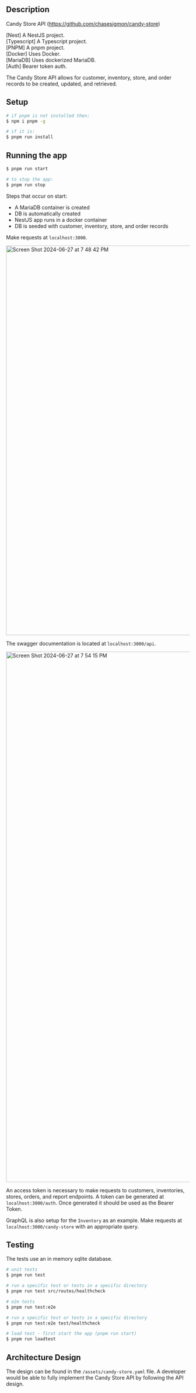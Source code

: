 ## Description

Candy Store API (https://github.com/chasesigmon/candy-store)

[Nest] A NestJS project.\
[Typescript] A Typescript project.\
[PNPM] A pnpm project.\
[Docker] Uses Docker.\
[MariaDB] Uses dockerized MariaDB.\
[Auth] Bearer token auth.

The Candy Store API allows for customer, inventory, store, and order records to be created, updated, and retrieved.

## Setup

```bash
# if pnpm is not installed then:
$ npm i pnpm -g

# if it is:
$ pnpm run install
```

## Running the app

```bash
$ pnpm run start

# to stop the app:
$ pnpm run stop
```

Steps that occur on start:

- A MariaDB container is created
- DB is automatically created
- NestJS app runs in a docker container
- DB is seeded with customer, inventory, store, and order records

Make requests at `localhost:3000`.

<img width="1065" alt="Screen Shot 2024-06-27 at 7 48 42 PM" src="https://github.com/chasesigmon/candy-store/assets/7799494/5c2ce671-c328-4e3c-a8bc-426196cfb4ef">

The swagger documentation is located at `localhost:3000/api`.

<img width="1450" alt="Screen Shot 2024-06-27 at 7 54 15 PM" src="https://github.com/chasesigmon/candy-store/assets/7799494/352f7445-dc64-426d-8c25-f1361a13aeac">

An access token is necessary to make requests to customers, inventories, stores, orders, and report endpoints. A token can be generated at `localhost:3000/auth`. Once generated it should be used as the Bearer Token.

GraphQL is also setup for the `Inventory` as an example. Make requests at `localhost:3000/candy-store` with an appropriate query.

## Testing

The tests use an in memory sqlite database.

```bash
# unit tests
$ pnpm run test

# run a specific test or tests in a specific directory
$ pnpm run test src/routes/healthcheck

# e2e tests
$ pnpm run test:e2e

# run a specific test or tests in a specific directory
$ pnpm run test:e2e test/healthcheck

# load test - first start the app (pnpm run start)
$ pnpm run loadtest
```

## Architecture Design

The design can be found in the `/assets/candy-store.yaml` file. A developer would be able to fully implement the Candy Store API by following the API design.
